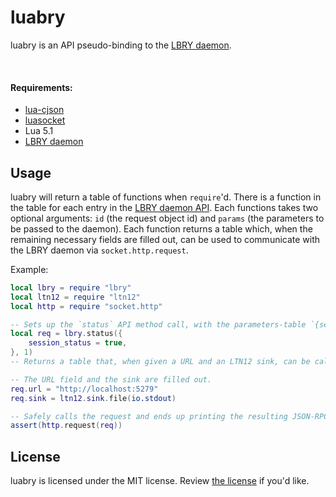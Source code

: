 # luabry

luabry is an API pseudo-binding to the [LBRY daemon](https://github.com/lbryio/lbry).

<br/>

#### Requirements:

* [lua-cjson](https://github.com/mpx/lua-cjson)
* [luasocket](https://github.com/diegonehab/luasocket)
* Lua 5.1
* [LBRY daemon](https://lbryio.github.io/lbry/)

## Usage

luabry will return a table of functions when `require`'d. There is a function in the table for each entry in the [LBRY daemon API](https://lbryio.github.io/lbry/). Each functions takes two optional arguments: `id` (the request object id) and `params` (the parameters to be passed to the daemon). Each function returns a table which, when the remaining necessary fields are filled out, can be used to communicate with the LBRY daemon via `socket.http.request`.

Example:
```Lua
local lbry = require "lbry"
local ltn12 = require "ltn12"
local http = require "socket.http"

-- Sets up the `status` API method call, with the parameters-table `{session_status = true}` and the JSON-RPC field `id = 1`.
local req = lbry.status({
	session_status = true,
}, 1)
-- Returns a table that, when given a URL and an LTN12 sink, can be called by `http.request`.

-- The URL field and the sink are filled out.
req.url = "http://localhost:5279"
req.sink = ltn12.sink.file(io.stdout)

-- Safely calls the request and ends up printing the resulting JSON-RPC response.
assert(http.request(req))
```

## License

luabry is licensed under the MIT license. Review [the license](https://github.com/ocornoc/luajrpc/blob/master/LICENSE) if you'd like.
